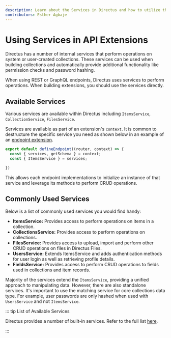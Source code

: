 ```yaml
---
description: Learn about the Services in Directus and how to utilize them when building extensions.
contributors: Esther Agbaje
---
```


# Using Services in API Extensions

Directus has a number of internal services that perform operations on system or user-created collections. These services
can be used when building collections and automatically provide additional functionality like permission checks and
password hashing.

When using REST or GraphQL endpoints, Directus uses services to perform operations. When building extensions, you should
use the services directly.

## Available Services

Various services are available within Directus including `ItemsService`, `CollectionService`, `FilesService`.

Services are available as part of an extension's `context`. It is common to destructure the specific service you need as shown below in an example of an [endpoint extension](/extensions/endpoints).

```js
export default defineEndpoint((router, context) => {
  const { services, getSchema } = context;
  const { ItemsService } = services;

})
```

This allows each endpoint implementations to initialize an instance of that service and leverage its methods to perform
CRUD operations.

## Commonly Used Services

Below is a list of commonly used services you would find handy:

- **ItemsService:** Provides access to perform operations on items in a collection. 
- **CollectionsService:** Provides access to perform operations on collections.
- **FilesService:** Provides access to upload, import and perform other CRUD operations on files in Directus Files.
- **UsersService:** Extends ItemsService and adds authentication methods for user login as well as retrieving profile
  details.
- **FieldsService:** Provides access to perform CRUD operations to fields used in collections and item records.

Majority of the services extend the `ItemsService`, providing a unified approach to manipulating data. However, there
are also standalone services. It's important to use the matching service for core collections data type. For example,
user passwords are only hashed when used with `UsersService` and not `ItemsService`.

::: tip List of Available Services

Directus provides a number of built-in services. Refer to the full list
[here](https://github.com/directus/directus/tree/main/api/src/services).

:::
